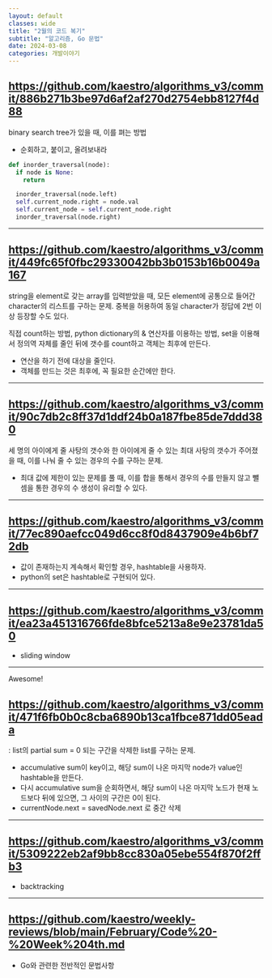 ```yaml
---
layout: default
classes: wide
title: "2월의 코드 복기"
subtitle: "알고리즘, Go 문법"
date: 2024-03-08
categories: 개발이야기
---
```


## <https://github.com/kaestro/algorithms_v3/commit/886b271b3be97d6af2af270d2754ebb8127f4d88>

binary search tree가 있을 때, 이를 펴는 방법

* 순회하고, 붙이고, 올려보내라

```python
def inorder_traversal(node):
  if node is None:
    return

  inorder_traversal(node.left)
  self.current_node.right = node.val
  self.current_node = self.current_node.right
  inorder_traversal(node.right)
```

---

## <https://github.com/kaestro/algorithms_v3/commit/449fc65f0fbc29330042bb3b0153b16b0049a167>

string을 element로 갖는 array를 입력받았을 때, 모든 element에 공통으로 들어간 character의 리스트를 구하는 문제. 중복을 허용하여 동일 character가 정답에 2번 이상 등장할 수도 있다.

직접 count하는 방법, python dictionary의 & 연산자를 이용하는 방법, set을 이용해서 정의역 자체를 줄인 뒤에 갯수를 count하고 객체는 최후에 만든다.

* 연산을 하기 전에 대상을 줄인다.
* 객체를 만드는 것은 최후에, 꼭 필요한 순간에만 한다.

---

## <https://github.com/kaestro/algorithms_v3/commit/90c7db2c8ff37d1ddf24b0a187fbe85de7ddd380>

세 명의 아이에게 줄 사탕의 갯수와 한 아이에게 줄 수 있는 최대 사탕의 갯수가 주어졌을 때, 이를 나눠 줄 수 있는 경우의 수를 구하는 문제.

* 최대 값에 제한이 있는 문제를 풀 때, 이를 합을 통해서 경우의 수를 만들지 않고 뺄셈을 통한 경우의 수 생성이 유리할 수 있다.

---

## <https://github.com/kaestro/algorithms_v3/commit/77ec890aefcc049d6cc8f0d8437909e4b6bf72db>

* 값이 존재하는지 계속해서 확인할 경우, hashtable을 사용하자.
* python의 set은 hashtable로 구현되어 있다.

---

## <https://github.com/kaestro/algorithms_v3/commit/ea23a451316766fde8bfce5213a8e9e23781da50>

* sliding window

---

Awesome!

## <https://github.com/kaestro/algorithms_v3/commit/471f6fb0b0c8cba6890b13ca1fbce871dd05eada>

: list의 partial sum = 0 되는 구간을 삭제한 list를 구하는 문제.

* accumulative sum이 key이고, 해당 sum이 나온 마지막 node가 value인 hashtable을 만든다.
* 다시 accumulative sum을 순회하면서, 해당 sum이 나온 마지막 노드가 현재 노드보다 뒤에 있으면, 그 사이의 구간은 0이 된다.
* currentNode.next = savedNode.next 로 중간 삭제

---

## <https://github.com/kaestro/algorithms_v3/commit/5309222eb2af9bb8cc830a05ebe554f870f2ffb3>

* backtracking

---

## <https://github.com/kaestro/weekly-reviews/blob/main/February/Code%20-%20Week%204th.md>

* Go와 관련한 전반적인 문법사항
